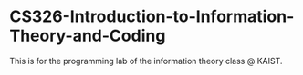 # CS326-Introduction-to-Information-Theory-and-Coding
This is for the programming lab of the information theory class @ KAIST.
